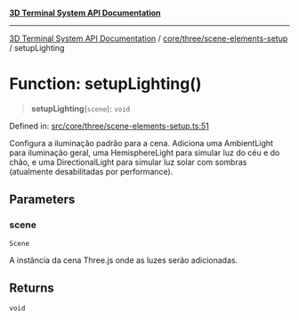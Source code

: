 [**3D Terminal System API Documentation**](../../../../README.md)

***

[3D Terminal System API Documentation](../../../../README.md) / [core/three/scene-elements-setup](../README.md) / setupLighting

# Function: setupLighting()

> **setupLighting**(`scene`): `void`

Defined in: [src/core/three/scene-elements-setup.ts:51](https://github.com/Dicommunitas/ThreeJS_Terminal_3D/blob/924f3613caa2db721a2c5fd220c2ea062aa5d81f/src/core/three/scene-elements-setup.ts#L51)

Configura a iluminação padrão para a cena.
Adiciona uma AmbientLight para iluminação geral, uma HemisphereLight para simular luz do céu e do chão,
e uma DirectionalLight para simular luz solar com sombras (atualmente desabilitadas por performance).

## Parameters

### scene

`Scene`

A instância da cena Three.js onde as luzes serão adicionadas.

## Returns

`void`
